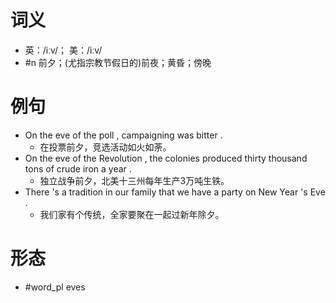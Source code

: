# 词义
- 英：/iːv/； 美：/iːv/
- #n 前夕；(尤指宗教节假日的)前夜；黄昏；傍晚
# 例句
- On the eve of the poll , campaigning was bitter .
	- 在投票前夕，竞选活动如火如荼。
- On the eve of the Revolution , the colonies produced thirty thousand tons of crude iron a year .
	- 独立战争前夕，北美十三州每年生产3万吨生铁。
- There 's a tradition in our family that we have a party on New Year 's Eve .
	- 我们家有个传统，全家要聚在一起过新年除夕。
# 形态
- #word_pl eves
